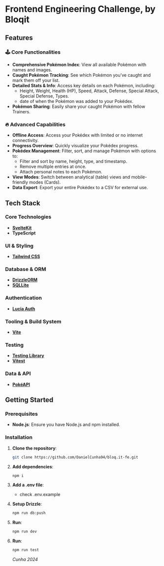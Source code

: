 # Frontend Engineering Challenge, by Bloqit

## Features

### 🕹 Core Functionalities

- **Comprehensive Pokémon Index**: View all available Pokémon with names and images.
- **Caught Pokémon Tracking**: See which Pokémon you’ve caught and mark them off your list.
- **Detailed Stats & Info**: Access key details on each Pokémon, including:
  - Height, Weight, Health (HP), Speed, Attack, Defense, Special Attack, Special Defense, Types.
  - date of when the Pokémon was added to your Pokédex.
- **Pokémon Sharing**: Easily share your caught Pokémon with fellow Trainers.

### 🔥 Advanced Capabilities

- **Offline Access**: Access your Pokédex with limited or no internet connectivity.
- **Progress Overview**: Quickly visualize your Pokédex progress.
- **Pokédex Management**: Filter, sort, and manage Pokémon with options to:
  - Filter and sort by name, height, type, and timestamp.
  - Remove multiple entries at once.
  - Attach personal notes to each Pokémon.
- **View Modes**: Switch between analytical (table) views and mobile-friendly modes (Cards).
- **Data Export**: Export your entire Pokédex to a CSV for external use.

## Tech Stack

### Core Technologies

- **[SvelteKit](https://kit.svelte.dev/)**
- **TypeScript**

### UI & Styling

- **[Tailwind CSS](https://tailwindcss.com/)**

### Database & ORM

- **[DrizzleORM](https://orm.drizzle.team/)**
- **[SQLLite](https://www.sqlite.org/)**

### Authentication

- **[Lucia Auth](https://lucia-auth.com/)**

### Tooling & Build System

- **[Vite](https://vitejs.dev/)**

### Testing

- **[Testing Library](https://testing-library.com/)**
- **[Vitest](https://vitest.dev/)**

### Data & API

- **[PokéAPI](https://pokeapi.co/)**

## Getting Started

### Prerequisites

- **Node.js**: Ensure you have Node.js and npm installed.

### Installation

1. **Clone the repository**:

   ```bash
   git clone https://github.com/DanielCunha94/bloq.it-fe.git
   ```

2. **Add dependencies**:

   ```bash
   npm i
   ```

3. **Add a .env file**:

   - check .env.example

4. **Setup Drizzle**:

   ```bash
   npm run db:push
   ```

5. **Run**:

   ```bash
   npm run dev
   ```

6. **Run**:

   ```bash
   npm run test
   ```

   _Cunha 2024_
